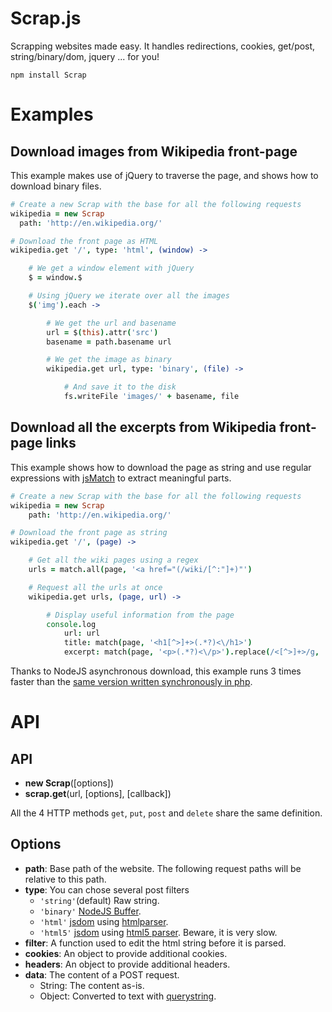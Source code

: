 Scrap.js
========

Scrapping websites made easy. It handles redirections, cookies, get/post, string/binary/dom, jquery ... for you!

```
npm install Scrap
```


Examples
========


Download images from Wikipedia front-page
-----------------------------------------

This example makes use of jQuery to traverse the page, and shows how to download binary files.

```coffeescript
# Create a new Scrap with the base for all the following requests
wikipedia = new Scrap
  path: 'http://en.wikipedia.org/'

# Download the front page as HTML
wikipedia.get '/', type: 'html', (window) ->

	# We get a window element with jQuery
	$ = window.$

	# Using jQuery we iterate over all the images
	$('img').each ->

		# We get the url and basename
		url = $(this).attr('src')
		basename = path.basename url

		# We get the image as binary
		wikipedia.get url, type: 'binary', (file) ->

			# And save it to the disk
			fs.writeFile 'images/' + basename, file
```

Download all the excerpts from Wikipedia front-page links
---------------------------------------------------------

This example shows how to download the page as string and use regular expressions with [jsMatch](https://github.com/vjeux/jsMatch) to extract meaningful parts.

```coffeescript
# Create a new Scrap with the base for all the following requests
wikipedia = new Scrap
	path: 'http://en.wikipedia.org/'

# Download the front page as string
wikipedia.get '/', (page) ->

	# Get all the wiki pages using a regex
	urls = match.all(page, '<a href="(/wiki/[^:"]+)"')

	# Request all the urls at once
	wikipedia.get urls, (page, url) ->

		# Display useful information from the page
		console.log
			url: url
			title: match(page, '<h1[^>]+>(.*?)<\/h1>')
			excerpt: match(page, '<p>(.*?)<\/p>').replace(/<[^>]+>/g, '')
```

Thanks to NodeJS asynchronous download, this example runs 3 times faster than the [same version written synchronously in php](https://gist.github.com/1724677).

API
===

API
---

- **new Scrap**([options])
- **scrap.get**(url, [options], [callback])

All the 4 HTTP methods ```get```, ```put```, ```post``` and ```delete``` share the same definition.

Options
-------

- **path**: Base path of the website. The following request paths will be relative to this path.
- **type**: You can chose several post filters 
  - ```'string'```(default) Raw string.
  - ```'binary'``` [NodeJS Buffer](http://nodejs.org/docs/latest/api/buffers.html).
  - ```'html'``` [jsdom](https://github.com/tmpvar/jsdom) using [htmlparser](https://github.com/tautologistics/node-htmlparser).
  - ```'html5'``` [jsdom](https://github.com/tmpvar/jsdom) using [html5 parser](https://github.com/aredridel/html5). Beware, it is very slow.
- **filter**: A function used to edit the html string before it is parsed.
- **cookies**: An object to provide additional cookies.
- **headers**: An object to provide additional headers.
- **data**: The content of a POST request.
  - String: The content as-is.
  - Object: Converted to text with [querystring](http://nodejs.org/docs/latest/api/querystring.html).

